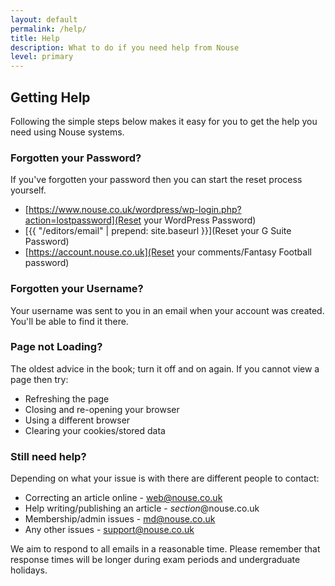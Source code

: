 ```yaml
---
layout: default
permalink: /help/
title: Help
description: What to do if you need help from Nouse
level: primary
---
```


## Getting Help
Following the simple steps below makes it easy for you to get the help you need using Nouse systems.

### Forgotten your Password?
If you've forgotten your password then you can start the reset process yourself.

* [https://www.nouse.co.uk/wordpress/wp-login.php?action=lostpassword](Reset your WordPress Password)
* [{{ "/editors/email" | prepend: site.baseurl }}](Reset your G Suite Password)
* [https://account.nouse.co.uk](Reset your comments/Fantasy Football password)

### Forgotten your Username?
Your username was sent to you in an email when your account was created.  You'll be able to find it there.

### Page not Loading?
The oldest advice in the book; turn it off and on again.  If you cannot view a page then try:

* Refreshing the page
* Closing and re-opening your browser
* Using a different browser
* Clearing your cookies/stored data

### Still need help?
Depending on what your issue is with there are different people to contact:

* Correcting an article online - web@nouse.co.uk
* Help writing/publishing an article - *section*@nouse.co.uk
* Membership/admin issues - md@nouse.co.uk
* Any other issues - support@nouse.co.uk

We aim to respond to all emails in a reasonable time.  Please remember that response times will be longer during exam periods and undergraduate holidays.
